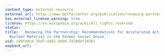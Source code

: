 ```yaml
---
content_type: external-resource
external_url: https://www.belfercenter.org/publication/renewing-partnership-recommendations-accelerated-action-secure-nuclear-material-former
has_external_license_warning: true
license: https://en.wikipedia.org/wiki/All_rights_reserved
status: ''
title: '_Renewing the Partnership: Recommendations for Accelerated Action to Secure
  Nuclear Material in the Former Soviet Union_'
uid: c09fe8c6-35d7-4481-9d9d-7d280ef341b7
wayback_url: ''
---
```

